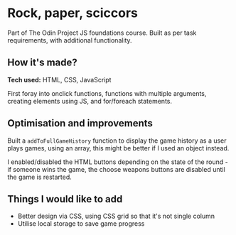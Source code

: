 # Rock, paper, sciccors
Part of The Odin Project JS foundations course. Built as per task requirements, with additional functionality.

## How it's made?
**Tech used:** HTML, CSS, JavaScript

First foray into onclick functions, functions with multiple arguments, creating elements using JS, and for/foreach statements.

## Optimisation and improvements
Built a `addToFullGameHistory` function to display the game history as a user plays games, using an array, this might be better if I used an object instead.

I enabled/disabled the HTML buttons depending on the state of the round - if someone wins the game, the choose weapons buttons are disabled until the game is restarted.

## Things I would like to add
- Better design via CSS, using CSS grid so that it's not single column
- Utilise local storage to save game progress